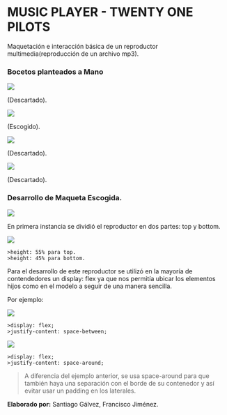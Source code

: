 # MUSIC PLAYER - TWENTY ONE PILOTS

Maquetación e interacción básica de un reproductor multimedia(reproducción de un archivo mp3).

### Bocetos planteados a Mano

![](assets/images/repro1.jpg)

(Descartado).

![](assets/images/repro2.jpg)

(Escogido).

![](assets/images/repro3.jpg)

(Descartado).

![](assets/images/repro4.jpg)

(Descartado).

### **Desarrollo de Maqueta Escogida.**

![](assets/images/MusicPlayer.jpg)

En primera instancia se dividió el reproductor en dos partes: top y bottom.

![](assets/images/container.png)

    >height: 55% para top.
    >height: 45% para bottom.

Para el desarrollo de este reproductor se utilizó en la mayoría de contendedores un display: flex
ya que nos permitía ubicar los elementos hijos como en el modelo a seguir de una manera sencilla.

Por ejemplo:

![](assets/images/controls.png)

    >display: flex;
    >justify-content: space-between;


![](assets/images/footer.png)

    >display: flex;
    >justify-content: space-around;

>A diferencia del ejemplo anterior, se usa space-around para que también haya una separación con el borde de su
>contenedor y así evitar usar un padding en los laterales.

**Elaborado por:** Santiago Gálvez, Francisco Jiménez.